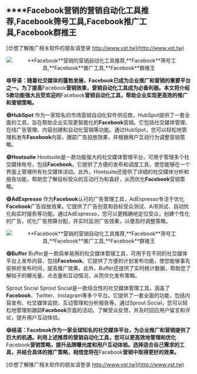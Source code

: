 ## ****Facebook**营销的营销自动化工具推荐,**Facebook**筛号工具,**Facebook**推广工具,**Facebook**群推王**

[😍想了解推广相关软件的朋友请登录 http://www.vst.tw](http://www.vst.tw)

 <center><img src="https://vst.tw/MP4/tuiguang/png/2.png" alt="**Facebook**营销的营销自动化工具推荐,**Facebook**筛号工具,**Facebook**推广工具,**Facebook**群推王"></center>

**😄导语：随着社交媒体的蓬勃发展，**Facebook**已成为企业推广和营销的重要平台之一。为了提高**Facebook**营销效果，营销自动化工具成为必备利器。本文将介绍5款功能强大且受欢迎的**Facebook**营销自动化工具，帮助企业实现更高效的推广和营销策略。**

**😄HubSpot**
作为一家知名的市场营销自动化软件供应商，HubSpot提供了一套全面的工具，旨在帮助企业实现更智能化的**Facebook**营销。它包括社交媒体管理、在线广告管理、内容创建和自动化营销等功能。通过HubSpot，您可以轻松地管理和发布**Facebook**内容，跟踪广告投放效果，并根据用户互动行为调整营销策略。

**😄Hootsuite**
Hootsuite是一款功能强大的社交媒体管理平台，可用于管理多个社交媒体账号，包括**Facebook**。它提供了方便的发布和调度工具，使您能够在一个界面上管理所有社交媒体活动。此外，Hootsuite还提供了详细的社交媒体分析和报告功能，帮助您了解目标受众的互动行为和喜好，从而优化**Facebook**营销策略。

**😄AdEspresso**
作为**Facebook**认可的广告管理工具，AdEspresso专注于优化**Facebook**广告投放效果。它提供了广告创意和目标受众测试、A/B测试、自动优化和实时报告等功能。通过AdEspresso，您可以更精确地定位受众，创建个性化的广告，优化广告预算分配，并实时监测广告效果，以便及时调整策略。

 <center><img src="https://vst.tw/MP4/tuiguang/png/0.png" alt="**Facebook**营销的营销自动化工具推荐,**Facebook**筛号工具,**Facebook**推广工具,**Facebook**群推王"></center>

**😄Buffer**
Buffer是一款简单易用的社交媒体管理工具，可用于在不同的社交媒体平台上发布内容，包括**Facebook**。它提供了方便的计划发布功能，使您能够事先安排好发布时间，提高推广效果。此外，Buffer还提供了实时统计数据，帮助您了解帖子的曝光量、点击量和互动情况，从而优化发布策略。

Sprout Social
Sprout Social是一款综合性的社交媒体管理工具，涵盖了**Facebook**、Twitter、Instagram等多个平台。它提供了一套全面的功能，包括内容发布、社交媒体监控、互动管理和分析报告等。通过Sprout Social，您可以轻松地管理和跟踪**Facebook**页面的活动，了解受众反馈，并及时回应用户留言和评论，提升用户互动体验。

**😄结语：**Facebook**作为一家全球知名的社交媒体平台，为企业推广和营销提供了巨大的机遇。利用上述推荐的营销自动化工具，您可以更高效地管理和优化**Facebook**营销策略，提升品牌曝光度和用户互动体验。选择适合自己需求的工具，并结合具体的推广策略，相信您将在**Facebook**营销中取得更好的效果。**

[😍想了解推广相关软件的朋友请登录 http://www.vst.tw](http://www.vst.tw)



